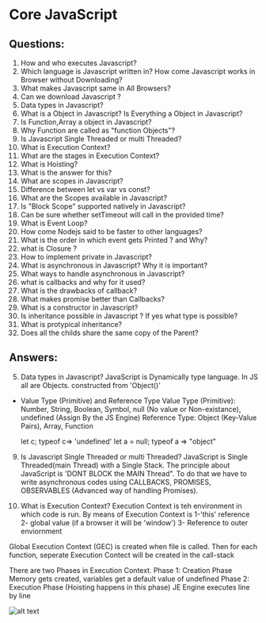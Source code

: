 # Core JavaScript

## Questions:

1.  How and who executes Javascript?
2.  Which language is Javascript written in? How come Javascript works in Browser without Downloading?
3.  What makes Javascript same in All Browsers?
4.  Can we download Javascript ?
5.  Data types in Javascript?
6.  What is a Object in Javascript? Is Everything a Object in Javascript?
7.  Is Function,Array a object in Javascript?
8.  Why Function are called as "function Objects"?
9.  Is Javascript Single Threaded or multi Threaded?
10. What is Execution Context?
11. What are the stages in Execution Context?
12. What is Hoisting?
13. What is the answer for this?
14. What are scopes in Javascript?
15. Difference between let vs var vs const?
16. What are the Scopes available in Javascript?
17. Is "Block Scope" supported natively in Javascript?
18. Can be sure whether setTimeout will call in the provided time?
19. What is Event Loop?
20. How come Nodejs said to be faster to other languages?
21. What is the order in which event gets Printed ? and Why?
22. what is Closure ?
23. How to implement private in Javascript?
24. What is asynchronous in Javascript? Why it is important?
25. What ways to handle asynchronous in Javascript?
26. what is callbacks and why for it used?
27. What is the drawbacks of callback?
28. What makes promise better than Callbacks?
29. What is a constructor in Javascript?
30. Is inheritance possible in Javascript ? If yes what type is possible?
31. What is protypical inheritance?
32. Does all the childs share the same copy of the Parent?

## Answers:

5.  Data types in Javascript?
    JavaScript is Dynamically type language. In JS all are Objects. constructed from 'Object()'

- Value Type (Primitive) and Reference Type
  Value Type (Primitive): Number, String, Boolean, Symbol, null (No value or Non-existance), undefined (Assign By the JS Engine)
  Reference Type: Object (Key-Value Pairs), Array, Function

  let c; typeof c=> 'undefined'
  let a = null; typeof a => "object"

9.  Is Javascript Single Threaded or multi Threaded?
    JavaScript is Single Threaded(main Thread) with a Single Stack. The principle about JavaScript is 'DONT BLOCK the MAIN Thread". To do that we have to
    write asynchronous codes using CALLBACKS, PROMISES, OBSERVABLES (Advanced way of handling Promises).

10. What is Execution Context?
    Execution Context is teh environment in which code is run. By means of Execution Context is
    1-'this' reference
    2- global value (if a browser it will be 'window')
    3- Reference to outer enviornment

Global Execution Context (GEC) is created when file is called. Then for each function, seperate Execution Contect will be created in the call-stack

There are two Phases in Execution Context.
Phase 1: Creation Phase
Memory gets created, variables get a default value of undefined
Phase 2: Execution Phase (Hoisting happens in this phase)
JE Engine executes line by line

![alt text](https://github.com/nchathu2014/design-pattern-final/blob/CORE/js/src/images/gec.JPG?raw=true)
